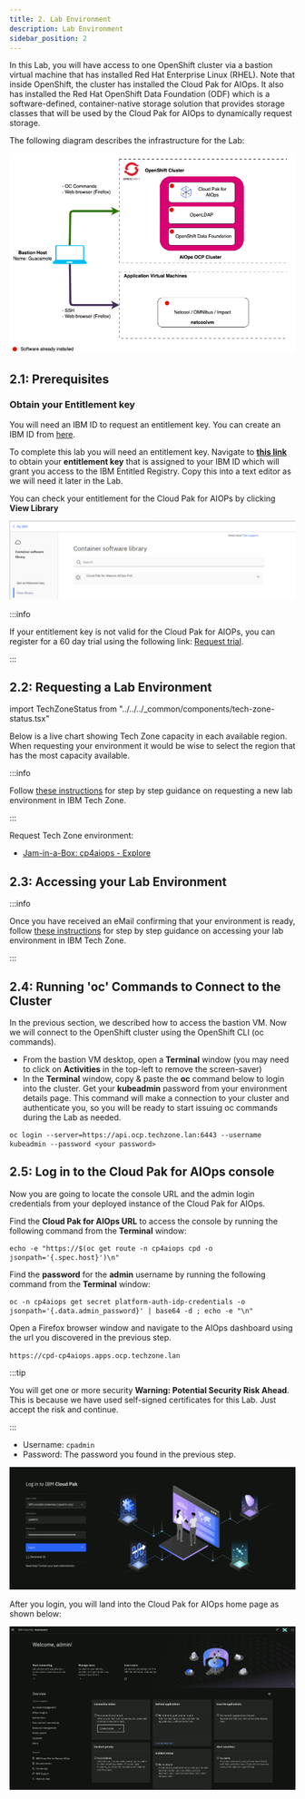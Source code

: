 ```yaml
---
title: 2. Lab Environment
description: Lab Environment
sidebar_position: 2
---
```


In this Lab, you will have access to one OpenShift cluster via a bastion virtual
machine that has installed Red Hat Enterprise Linux (RHEL). Note that inside
OpenShift, the cluster has installed the Cloud Pak for AIOps. It also has
installed the Red Hat OpenShift Data Foundation (ODF) which is a
software-defined, container-native storage solution that provides storage
classes that will be used by the Cloud Pak for AIOps to dynamically request
storage.

The following diagram describes the infrastructure for the Lab:

![](images/architecture.png)

## 2.1: Prerequisites

### Obtain your Entitlement key

You will need an IBM ID to request an entitlement key. You can create an IBM ID
from [here](https://www.ibm.com/account/reg/us-en/signup?formid=urx-19776).

To complete this lab you will need an entitlement key. Navigate to
[**this link**](https://myibm.ibm.com/products-services/containerlibrary) to
obtain your **entitlement key** that is assigned to your IBM ID which will grant
you access to the IBM Entitled Registry. Copy this into a text editor as we will
need it later in the Lab.

You can check your entitlement for the Cloud Pak for AIOPs by clicking **View
Library**

![](images/entitlement_check.png)

:::info

If your entitlement key is not valid for the Cloud Pak for AIOPs, you can
register for a 60 day trial using the following link:
[Request trial](https://www.ibm.com/account/reg/us-en/login?formid=urx-51074).

:::

## 2.2: Requesting a Lab Environment

import TechZoneStatus from "../../../\_common/components/tech-zone-status.tsx"

Below is a live chart showing Tech Zone capacity in each available region. When
requesting your environment it would be wise to select the region that has the
most capacity available.

<TechZoneStatus />

:::info

Follow
[these instructions](/waiops-tech-jam/labs/jam-in-a-box/#requesting-a-lab-environment)
for step by step guidance on requesting a new lab environment in IBM Tech Zone.

:::

Request Tech Zone environment:

- [Jam-in-a-Box: cp4aiops - Explore](https://techzone.ibm.com/my/reservations/create/64c2a0166c515100179d63e2)

## 2.3: Accessing your Lab Environment

:::info

Once you have received an eMail confirming that your environment is ready,
follow
[these instructions](/waiops-tech-jam/labs/jam-in-a-box/#accessing-a-lab-environment)
for step by step guidance on accessing your lab environment in IBM Tech Zone.

:::

## 2.4: Running 'oc' Commands to Connect to the Cluster

In the previous section, we described how to access the bastion VM. Now we will
connect to the OpenShift cluster using the OpenShift CLI (oc commands).

- From the bastion VM desktop, open a **Terminal** window (you may need to click
  on **Activities** in the top-left to remove the screen-saver)
- In the **Terminal** window, copy & paste the **oc** command below to login
  into the cluster. Get your **kubeadmin** password from your environment
  details page. This command will make a connection to your cluster and
  authenticate you, so you will be ready to start issuing oc commands during the
  Lab as needed.

```
oc login --server=https://api.ocp.techzone.lan:6443 --username kubeadmin --password <your password>
```

## 2.5: Log in to the Cloud Pak for AIOps console

Now you are going to locate the console URL and the admin login credentials from
your deployed instance of the Cloud Pak for AIOps.

Find the **Cloud Pak for AIOps URL** to access the console by running the
following command from the **Terminal** window:

```
echo -e "https://$(oc get route -n cp4aiops cpd -o jsonpath='{.spec.host}')\n"
```

Find the **password** for the **admin** username by running the following
command from the **Terminal** window:

```
oc -n cp4aiops get secret platform-auth-idp-credentials -o jsonpath='{.data.admin_password}' | base64 -d ; echo -e "\n"
```

Open a Firefox browser window and navigate to the AIOps dashboard using the url
you discovered in the previous step.

`https://cpd-cp4aiops.apps.ocp.techzone.lan`

:::tip

You will get one or more security **Warning: Potential Security Risk Ahead**.
This is because we have used self-signed certificates for this Lab. Just accept
the risk and continue.

:::

- Username: `cpadmin`
- Password: The password you found in the previous step.

![](images/login.png)

After you login, you will land into the Cloud Pak for AIOps home page as shown
below:

![](images/home-page.png)
